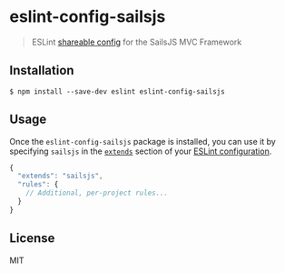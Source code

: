 # eslint-config-sailsjs

> ESLint [shareable config](http://eslint.org/docs/developer-guide/shareable-configs.html) for the SailsJS MVC Framework


## Installation

```
$ npm install --save-dev eslint eslint-config-sailsjs
```

## Usage

Once the `eslint-config-sailsjs` package is installed, you can use it by specifying `sailsjs` in the [`extends`](http://eslint.org/docs/user-guide/configuring#extending-configuration-files) section of your [ESLint configuration](http://eslint.org/docs/user-guide/configuring).

```js
{
  "extends": "sailsjs",
  "rules": {
    // Additional, per-project rules...
  }
}
```

## License
MIT